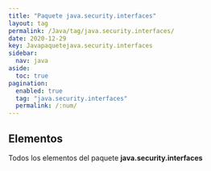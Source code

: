 ```yaml
---
title: "Paquete java.security.interfaces"
layout: tag
permalink: /Java/tag/java.security.interfaces/
date: 2020-12-29
key: Javapaquetejava.security.interfaces
sidebar: 
  nav: java
aside: 
  toc: true
pagination: 
  enabled: true
  tag: "java.security.interfaces"
  permalink: /:num/
---
```


<h2>Elementos</h2>
Todos los elementos del paquete <strong>java.security.interfaces</strong>
